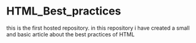 # HTML_Best_practices
this is the first hosted repository. 
in this repository i have created a small and basic article about the best practices of HTML

